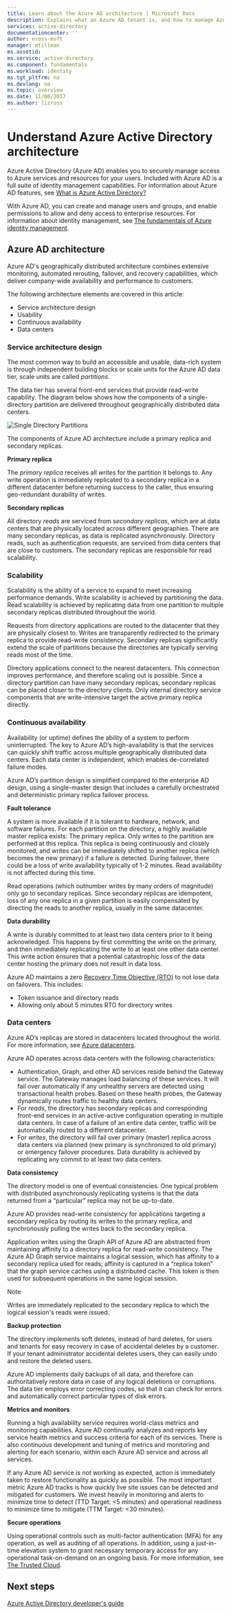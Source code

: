 ```yaml
---
title: Learn about the Azure AD architecture | Microsoft Docs
description: Explains what an Azure AD tenant is, and how to manage Azure through Azure AD
services: active-directory
documentationcenter: ''
author: eross-msft
manager: mtillman
ms.assetid: 
ms.service: active-directory
ms.component: fundamentals
ms.workload: identity
ms.tgt_pltfrm: na
ms.devlang: na
ms.topic: overview
ms.date: 11/08/2017
ms.author: lizross
---
```


# Understand Azure Active Directory architecture
Azure Active Directory (Azure AD) enables you to securely manage access to Azure services and resources for your users. Included with Azure AD is a full suite of identity management capabilities. For information about Azure AD features, see [What is Azure Active Directory?](https://docs.microsoft.com/azure/active-directory/active-directory-whatis)

With Azure AD, you can create and manage users and groups, and enable permissions to allow and deny access to enterprise resources. For information about identity management, see [The fundamentals of Azure identity management](https://docs.microsoft.com/azure/active-directory/fundamentals-identity).

## Azure AD architecture
Azure AD's geographically distributed architecture combines extensive monitoring, automated rerouting, failover, and recovery capabilities, which deliver company-wide availability and performance to customers.

The following architecture elements are covered in this article:
 *	Service architecture design
 *	Usability 
 *	Continuous availability
 *	Data centers

### Service architecture design
The most common way to build an accessible and usable, data-rich system is through independent building blocks or scale units for the Azure AD data tier, scale units are called *partitions*. 

The data tier has several front-end services that provide read-write capability. The diagram below shows how the components of a single-directory partition are delivered throughout geographically distributed data centers. 

  ![Single Directory Partitions](./media/active-directory-architecture/active-directory-architecture.png)

The components of Azure AD architecture include a primary replica and secondary replicas.

**Primary replica**

The *primary replica* receives all *writes* for the partition it belongs to. Any write operation is immediately replicated to a secondary replica in a different datacenter before returning success to the caller, thus ensuring geo-redundant durability of writes.

**Secondary replicas**

All directory *reads* are serviced from *secondary replicas*, which are at data centers that are physically located across different geographies. There are many secondary replicas, as data is replicated asynchronously. Directory reads, such as authentication requests, are serviced from data centers that are close to customers. The secondary replicas are responsible for read scalability.

### Scalability

Scalability is the ability of a service to expand to meet increasing performance demands. Write scalability is achieved by partitioning the data. Read scalability is achieved by replicating data from one partition to multiple secondary replicas distributed throughout the world.

Requests from directory applications are routed to the datacenter that they are physically closest to. Writes are transparently redirected to the primary replica to provide read-write consistency. Secondary replicas significantly extend the scale of partitions because the directories are typically serving reads most of the time.

Directory applications connect to the nearest datacenters. This connection improves performance, and therefore scaling out is possible. Since a directory partition can have many secondary replicas, secondary replicas can be placed closer to the directory clients. Only internal directory service components that are write-intensive target the active primary replica directly.

### Continuous availability

Availability (or uptime) defines the ability of a system to perform uninterrupted. The key to Azure AD’s high-availability is that the services can quickly shift traffic across multiple geographically distributed data centers. Each data center is independent, which enables de-correlated failure modes.

Azure AD’s partition design is simplified compared to the enterprise AD design, using a single-master design that includes a carefully orchestrated and deterministic primary replica failover process.

**Fault tolerance**

A system is more available if it is tolerant to hardware, network, and software failures. For each partition on the directory, a highly available master replica exists: The primary replica. Only writes to the partition are performed at this replica. This replica is being continuously and closely monitored, and writes can be immediately shifted to another replica (which becomes the new primary) if a failure is detected. During failover, there could be a loss of write availability typically of 1-2 minutes. Read availability is not affected during this time.

Read operations (which outnumber writes by many orders of magnitude) only go to secondary replicas. Since secondary replicas are idempotent, loss of any one replica in a given partition is easily compensated by directing the reads to another replica, usually in the same datacenter.

**Data durability**

A write is durably committed to at least two data centers prior to it being acknowledged. This happens by first committing the write on the primary, and then immediately replicating the write to at least one other data center. This write action ensures that a potential catastrophic loss of the data center hosting the primary does not result in data loss.

Azure AD maintains a zero [Recovery Time Objective (RTO)](https://en.wikipedia.org/wiki/Recovery_time_objective) to not lose data on failovers. This includes:
-  Token issuance and directory reads
-  Allowing only about 5 minutes RTO for directory writes

### Data centers

Azure AD’s replicas are stored in datacenters located throughout the world. For more information, see [Azure datacenters](https://azure.microsoft.com/overview/datacenters).

Azure AD operates across data centers with the following characteristics:

 * Authentication, Graph, and other AD services reside behind the Gateway service. The Gateway manages load balancing of these services. It will fail over automatically if any unhealthy servers are detected using transactional health probes. Based on these health probes, the Gateway dynamically routes traffic to healthy data centers.
 * For *reads*, the directory has secondary replicas and corresponding front-end services in an active-active configuration operating in multiple data centers. In case of a failure of an entire data center, traffic will be automatically routed to a different datacenter.
 *	For *writes*, the directory will fail over primary (master) replica across data centers via planned (new primary is synchronized to old primary) or emergency failover procedures. Data durability is achieved by replicating any commit to at least two data centers.

**Data consistency**

The directory model is one of eventual consistencies. One typical problem with distributed asynchronously replicating systems is that the data returned from a “particular” replica may not be up-to-date. 

Azure AD provides read-write consistency for applications targeting a secondary replica by routing its writes to the primary replica, and synchronously pulling the writes back to the secondary replica.

Application writes using the Graph API of Azure AD are abstracted from maintaining affinity to a directory replica for read-write consistency. The Azure AD Graph service maintains a logical session, which has affinity to a secondary replica used for reads; affinity is captured in a “replica token” that the graph service caches using a distributed cache. This token is then used for subsequent operations in the same logical session. 

 >[!NOTE]
 >Writes are immediately replicated to the secondary replica to which the logical session's reads were issued.
 >

**Backup protection**

The directory implements soft deletes, instead of hard deletes, for users and tenants for easy recovery in case of accidental deletes by a customer. If your tenant administrator accidental deletes users, they can easily undo and restore the deleted users. 

Azure AD implements daily backups of all data, and therefore can authoritatively restore data in case of any logical deletions or corruptions. The data tier employs error correcting codes, so that it can check for errors and automatically correct particular types of disk errors.

**Metrics and monitors**

Running a high availability service requires world-class metrics and monitoring capabilities. Azure AD continually analyzes and reports key service health metrics and success criteria for each of its services. There is also continuous development and tuning of metrics and monitoring and alerting for each scenario, within each Azure AD service and across all services.

If any Azure AD service is not working as expected, action is immediately taken to restore functionality as quickly as possible. The most important metric Azure AD tracks is how quickly live site issues can be detected and mitigated for customers. We invest heavily in monitoring and alerts to minimize time to detect (TTD Target: <5 minutes) and operational readiness to minimize time to mitigate (TTM Target: <30 minutes).

**Secure operations**

Using operational controls such as multi-factor authentication (MFA) for any operation, as well as auditing of all operations. In addition, using a just-in-time elevation system to grant necessary temporary access for any operational task-on-demand on an ongoing basis. For more information, see [The Trusted Cloud](https://azure.microsoft.com/support/trust-center).

## Next steps
[Azure Active Directory developer's guide](https://docs.microsoft.com/azure/active-directory/develop/active-directory-developers-guide)


